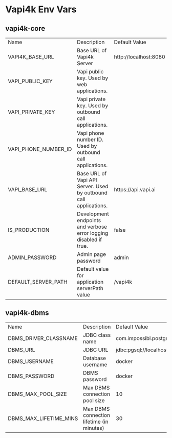 <show-structure depth="2"/>

# Vapi4k Env Vars

## vapi4k-core

<table>
    <tr>
        <td width="200">Name</td>
        <td width="400">Description</td>
        <td width="200">Default Value</td>
    </tr>
    <tr>
        <td>VAPI4K_BASE_URL</td>
        <td>Base URL of Vapi4k Server</td>
        <td><shortcut>http://localhost:8080</shortcut></td>
    </tr>
    <tr>
        <td>VAPI_PUBLIC_KEY</td>
        <td>Vapi public key. Used by web applications.</td>
        <td></td>
    </tr>
    <tr>
        <td>VAPI_PRIVATE_KEY</td>
        <td>Vapi private key. Used by outbound call applications.</td>
        <td></td>
    </tr>
    <tr>
        <td>VAPI_PHONE_NUMBER_ID</td>
        <td>Vapi phone number ID. Used by outbound call applications.</td>
        <td></td>
    </tr>
    <tr>
        <td>VAPI_BASE_URL</td>
        <td>Base URL of Vapi API Server. Used by outbound call applications.</td>
        <td><shortcut>https://api.vapi.ai</shortcut></td>
    </tr>
    <tr>
        <td>IS_PRODUCTION</td>
        <td>Development endpoints and verbose error logging disabled if true.</td>
        <td><shortcut>false</shortcut></td>
    </tr>
    <tr>
        <td>ADMIN_PASSWORD</td>
        <td>Admin page password</td>
        <td><shortcut>admin</shortcut></td>
    </tr>
    <tr>
        <td>DEFAULT_SERVER_PATH</td>
        <td>Default value for application <shortcut>serverPath</shortcut> value</td>
        <td><shortcut>/vapi4k</shortcut></td>
    </tr>
</table>

## vapi4k-dbms

<table>
    <tr>
        <td width="200">Name</td>
        <td width="400">Description</td>
        <td width="200">Default Value</td>
    </tr>
    <tr>
        <td>DBMS_DRIVER_CLASSNAME</td>
        <td>JDBC class name</td>
        <td><shortcut>com.impossibl.postgres.jdbc.PGDriver</shortcut></td>
    </tr>
    <tr>
        <td>DBMS_URL</td>
        <td>JDBC URL</td>
        <td><shortcut>jdbc:pgsql://localhost:5432/postgres</shortcut></td>
    </tr>
    <tr>
        <td>DBMS_USERNAME</td>
        <td>Database username</td>
        <td><shortcut>docker</shortcut></td>
    </tr>
    <tr>
        <td>DBMS_PASSWORD</td>
        <td>DBMS password</td>
        <td><shortcut>docker</shortcut></td>
    </tr>
    <tr>
        <td>DBMS_MAX_POOL_SIZE</td>
        <td>Max DBMS connection pool size</td>
        <td><shortcut>10</shortcut></td>
    </tr>
    <tr>
        <td>DBMS_MAX_LIFETIME_MINS</td>
        <td>Max DBMS connection lifetime (in minutes)</td>
        <td><shortcut>30</shortcut></td>
    </tr>
</table>
